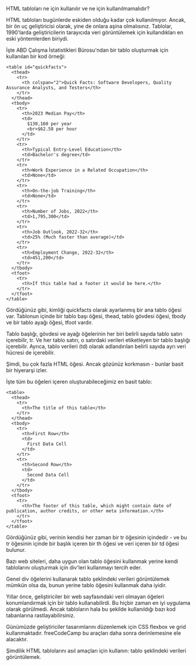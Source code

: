 HTML tabloları ne için kullanılır ve ne için kullanılmamalıdır?

HTML tabloları bugünlerde eskiden olduğu kadar çok kullanılmıyor. Ancak, bir ön uç geliştiricisi olarak, yine de onlara aşina olmalısınız. Tablolar, 1990'larda geliştiricilerin tarayıcıda veri görüntülemek için kullandıkları en eski yöntemlerden biriydi.

İşte ABD Çalışma İstatistikleri Bürosu'ndan bir tablo oluşturmak için kullanılan bir kod örneği:
```
<table id="quickfacts">
  <thead>
    <tr>
      <th colspan="2">Quick Facts: Software Developers, Quality Assurance Analysts, and Testers</th>
    </tr>
  </thead>
  <tbody>
    <tr>
      <th>2023 Median Pay</th>
      <td>
        $130,160 per year
        <br>$62.58 per hour
      </td>
    </tr>
    <tr>
      <th>Typical Entry-Level Education</th>
      <td>Bachelor's degree</td>
    </tr>
    <tr>
      <th>Work Experience in a Related Occupation</th>
      <td>None</td>
    </tr>
    <tr>
      <th>On-the-job Training</th>
      <td>None</td>
    </tr>
    <tr>
      <th>Number of Jobs, 2022</th>
      <td>1,795,300</td>
    </tr>
    <tr>
      <th>Job Outlook, 2022-32</th>
      <td>25% (Much faster than average)</td>
    </tr>
    <tr>
      <th>Employment Change, 2022-32</th>
      <td>451,200</td>
    </tr>
  </tbody>
  <tfoot>
    <tr>
      <th>If this table had a footer it would be here.</th>
    </tr>
  </tfoot>
</table>
```
Gördüğünüz gibi, kimliği quickfacts olarak ayarlanmış bir ana tablo öğesi var. Tablonun içinde bir tablo başı öğesi, thead, tablo gövdesi öğesi, tbody ve bir tablo ayağı öğesi, tfoot vardır.

Tablo başlığı, gövdesi ve ayağı öğelerinin her biri belirli sayıda tablo satırı içerebilir, tr. Ve her tablo satırı, o satırdaki verileri etiketleyen bir tablo başlığı içerebilir. Ayrıca, tablo verileri (td) olarak adlandırılan belirli sayıda ayrı veri hücresi de içerebilir.

Şimdi, bu çok fazla HTML öğesi. Ancak gözünüz korkmasın - bunlar basit bir hiyerarşi izler.

İşte tüm bu öğeleri içeren oluşturabileceğimiz en basit tablo:
```
<table>
  <thead>
    <tr>
      <th>The title of this table</th>
    </tr>
  </thead>
  <tbody>
    <tr>
      <th>First Row</th>
      <td>
        First Data Cell
      </td>
    </tr>
    <tr>
      <th>Second Row</th>
      <td>
        Second Data Cell
      </td>
    </tr>
  </tbody>
  <tfoot>
    <tr>
      <th>The footer of this table, which might contain date of publication, author credits, or other meta information.</th>
    </tr>
  </tfoot>
</table>
```
Gördüğünüz gibi, verinin kendisi her zaman bir tr öğesinin içindedir - ve bu tr öğesinin içinde bir başlık içeren bir th öğesi ve veri içeren bir td öğesi bulunur.

Bazı web siteleri, daha uygun olan tablo öğesini kullanmak yerine kendi tablolarını oluşturmak için div'leri kullanmayı tercih eder.

Genel div öğelerini kullanarak tablo şeklindeki verileri görüntülemek mümkün olsa da, bunun yerine tablo öğesini kullanmak daha iyidir.

Yıllar önce, geliştiriciler bir web sayfasındaki veri olmayan öğeleri konumlandırmak için bir tablo kullanabilirdi. Bu hiçbir zaman en iyi uygulama olarak görülmedi. Ancak tabloların hala bu şekilde kullanıldığı bazı kod tabanlarına rastlayabilirsiniz.

Günümüzde geliştiriciler tasarımlarını düzenlemek için CSS flexbox ve grid kullanmaktadır. freeCodeCamp bu araçları daha sonra derinlemesine ele alacaktır.

Şimdilik HTML tablolarını asıl amaçları için kullanın: tablo şeklindeki verileri görüntülemek.